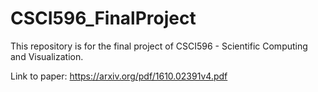 # CSCI596_FinalProject
This repository is for the final project of CSCI596 - Scientific Computing and Visualization.

Link to paper: https://arxiv.org/pdf/1610.02391v4.pdf

